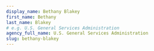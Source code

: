 ```yaml
---
display_name: Bethany Blakey
first_name: Bethany
last_name: Blakey
# e.g. U.S. General Services Administration
agency_full_name: U.S. General Services Administration
slug: bethany-blakey
---
```

